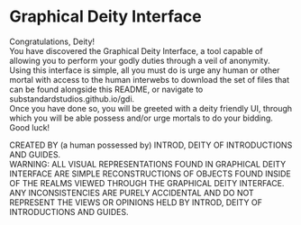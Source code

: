 # Graphical Deity Interface
Congratulations, Deity!  
  You have discovered the Graphical Deity Interface, a tool capable of allowing you to perform your godly duties through a veil of anonymity.  
  Using this interface is simple, all you must do is urge any human or other mortal with access to the human interwebs to download the set of files that can be found alongside this README, or navigate to substandardstudios.github.io/gdi.  
  Once you have done so, you will be greeted with a deity friendly UI, through which you will be able possess and/or urge mortals to do your bidding. Good luck!  
  
  CREATED BY (a human possessed by) INTROD, DEITY OF INTRODUCTIONS AND GUIDES.  
  WARNING: ALL VISUAL REPRESENTATIONS FOUND IN GRAPHICAL DEITY INTERFACE ARE SIMPLE RECONSTRUCTIONS OF OBJECTS FOUND INSIDE OF THE REALMS VIEWED THROUGH THE GRAPHICAL DEITY INTERFACE. ANY INCONSISTENCIES ARE PURELY ACCIDENTAL AND DO NOT REPRESENT THE VIEWS OR OPINIONS HELD BY INTROD, DEITY OF INTRODUCTIONS AND GUIDES.   
